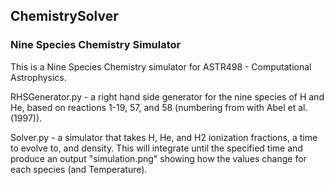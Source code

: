 ## ChemistrySolver
### Nine Species Chemistry Simulator

This is a Nine Species Chemistry simulator for ASTR498 - Computational Astrophysics.

RHSGenerator.py - a right hand side generator for the nine species of H and He, based on reactions 1-19, 57, and 58 (numbering from with Abel et al. (1997)).

Solver.py - a simulator that takes H, He, and H2 ionization fractions, a time to evolve to, and density. This will integrate until the specified time and produce an output "simulation.png" showing how the values change for each species (and Temperature).
